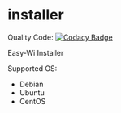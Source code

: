 # installer

Quality Code: [![Codacy Badge](https://api.codacy.com/project/badge/Grade/4ace942a9e3f4c5995bd5440b7dac3f0)](https://www.codacy.com/app/Lacrimosa99/installer?utm_source=github.com&utm_medium=referral&utm_content=Lacrimosa99/installer&utm_campaign=badger)

Easy-Wi Installer

Supported OS:
  - Debian
  - Ubuntu
  - CentOS
